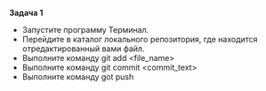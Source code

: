 **Задача 1**
- Запустите программу Терминал.
- Перейдите в каталог локального репозитория, где находится отредактированный вами файл.
- Выполните команду git add <file_name>
- Выполните команду git commit <commit_text>
- Выполните команду got push
